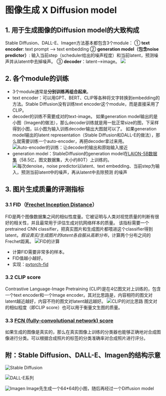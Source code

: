 # 图像生成 X Diffusion model

## 1. 用于生成图像的Diffusion model的大致构成
Stable Diffusion、DALL-E、Imagen方法基本都包含3个module：
① **text encoder**: text prompt --> text embedding
② **generation model（包含noise predictor）**: 输入当前step（scheduler给出的噪声程度）和当前latent，预测噪声并从latent中去掉噪声。
③ **decoder**：latent-->image。
![](https://upload-images.jianshu.io/upload_images/10854666-423954e70f3cd3ee.png?imageMogr2/auto-orient/strip%7CimageView2/2/w/1240)

## 2. 各个module的训练
- 3个module通常是**分别训练再组合起来**。
- text encoder：可以用GPT、BERT、CLIP等各种将文字转换到embedding的方法。Stable Diffusion没有训练text encoder这个module，而是直接采用了CLIP。
- decoder的训练不需要成对的text-image。
如果generation model输出的是小图（Imagen的做法），那么decoder训练就是用一批正常size的图，下采样得到小图，以小图为输入训练decoder输出大图就可以了。
如果generation model输出的latent representation（Stable Diffusion和DALL-E的做法），那么就需要训练一个auto-encoder，再把decoder拿过来用。
![Auto-encoder的训练：让decoder的输出和原始输入接近](https://upload-images.jianshu.io/upload_images/10854666-f7d6484d9f554c12.png?imageMogr2/auto-orient/strip%7CimageView2/2/w/1240)
- generation model：StableDiffusion的generation model在[LAION-5B数据集](https://zhuanlan.zhihu.com/p/571741834)（58.5亿，图文数据集，大小约80T）上训练的。
![每次denoise，noise predictor以latent、text embedding、当前step为输入，预测当前latent中的噪声，再从latent中去除预测 的噪声](https://upload-images.jianshu.io/upload_images/10854666-54a177c5e27a985e.png?imageMogr2/auto-orient/strip%7CimageView2/2/w/1240)



## 3. 图片生成质量的评测指标
### 3.1 FID（[Frechet Inception Distance](https://arxiv.org/abs/1706.08500)）
FID是两个图像数据集之间的相似性度量。它被证明与人类对视觉质量的判断有很好的相关性，并且最常用于评估生成对抗网络样本的质量。
该指标需要一个pretrained CNN classifier，把真实图片和生成图片都喂进这个classifier得到latent，*假设真实/生成图片的latent各自服从高斯分布*，计算两个分布之间的Frechet距离。
![FID的计算](https://upload-images.jianshu.io/upload_images/10854666-e9c3b84bd857d691.png?imageMogr2/auto-orient/strip%7CimageView2/2/w/1240)
- 计算FID需要非常多的样本。
- FID值越小越好。
- 实现：[pytorch-fid](https://github.com/mseitzer/pytorch-fid)

### 3.2 CLIP score
Contrastive Language-Image Pretraining (CLIP)是在4亿图文对上训练的，包含一个text encoder和一个Image encoder。其对比思路是，内容相符的图文对latent越近越好，内容不符的图文对latent越远越好。
![CLIP的对比思路](https://upload-images.jianshu.io/upload_images/10854666-52db2ceb513adad6.png?imageMogr2/auto-orient/strip%7CimageView2/2/w/1240)
图文对的相似程度（即CLIP score）也可以用于衡量文生图的质量。

### 3.3 [FCN (fully-convolutional network) score](https://github.com/wkentaro/pytorch-fcn)
如果生成的图像是真实的，那么在真实图像上训练的分类器也能够正确地对合成图像进行分类。可以根据合成照片的标签的分类准确率对合成照片进行评分。


## 附：Stable Diffusion、DALL-E、Imagen的结构示意
![Stable Diffusion](https://upload-images.jianshu.io/upload_images/10854666-874e791e419b5019.png?imageMogr2/auto-orient/strip%7CimageView2/2/w/1240)

![DALL-E系列](https://upload-images.jianshu.io/upload_images/10854666-170c8ccad10d5922.png?imageMogr2/auto-orient/strip%7CimageView2/2/w/1240)

![Imagen](https://upload-images.jianshu.io/upload_images/10854666-9adbf8517b6ca631.png?imageMogr2/auto-orient/strip%7CimageView2/2/w/1240)
Image先生成一个64*64的小图，随后再经过一个Diffusion model
